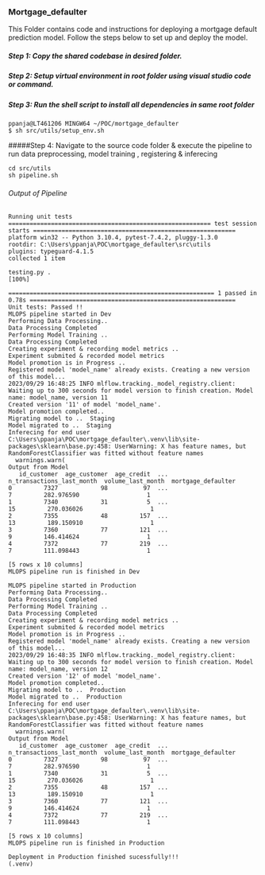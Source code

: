 ### Mortgage_defaulter

This Folder contains code and instructions for deploying a mortgage default prediction model. Follow the steps below to set up and deploy the model.

##### Step 1:   Copy the shared codebase in desired folder. 

##### Step 2:   Setup virtual environment in root folder using visual studio code or command. 

##### Step 3: Run the shell script to install all dependencies in same root folder
```shell
ppanja@LT461206 MINGW64 ~/POC/mortgage_defaulter
$ sh src/utils/setup_env.sh
```
#####Step 4: Navigate to the source code folder & execute the pipeline to run data preprocessing, model training , registering & inferecing 


```shell
cd src/utils
sh pipeline.sh 
```
###### Output of Pipeline

    Running unit tests
    ========================================================= test session starts =========================================================
    platform win32 -- Python 3.10.4, pytest-7.4.2, pluggy-1.3.0
    rootdir: C:\Users\ppanja\POC\mortgage_defaulter\src\utils
    plugins: typeguard-4.1.5
    collected 1 item
    
    testing.py .                                                                                                                     [100%]
    
    ========================================================== 1 passed in 0.78s ========================================================== 
    Unit tests: Passed !!
    MLOPS pipeline started in Dev
    Performing Data Processing.. 
    Data Processing Completed 
    Performing Model Training ..
    Data Processing Completed 
    Creating experiment & recording model metrics .. 
    Experiment submited & recorded model metrics 
    Model promotion is in Progress .. 
    Registered model 'model_name' already exists. Creating a new version of this model...
    2023/09/29 16:48:25 INFO mlflow.tracking._model_registry.client: Waiting up to 300 seconds for model version to finish creation. Model name: model_name, version 11
    Created version '11' of model 'model_name'.
    Model promotion completed..
    Migrating model to ..  Staging
    Model migrated to ..  Staging
    Inferecing for end user 
    C:\Users\ppanja\POC\mortgage_defaulter\.venv\lib\site-packages\sklearn\base.py:458: UserWarning: X has feature names, but RandomForestClassifier was fitted without feature names
      warnings.warn(
    Output from Model
       id_customer  age_customer  age_credit  ...  n_transactions_last_month  volume_last_month  mortgage_defaulter
    0         7327            98          97  ...                          7         282.976590                   1
    1         7340            31           5  ...                         15         270.036026                   1
    2         7355            48         157  ...                         13         189.150910                   1
    3         7360            77         121  ...                          9         146.414624                   1
    4         7372            77         219  ...                          7         111.098443                   1
    
    [5 rows x 10 columns]
    MLOPS pipeline run is finished in Dev
    
    MLOPS pipeline started in Production
    Performing Data Processing.. 
    Data Processing Completed 
    Performing Model Training .. 
    Data Processing Completed 
    Creating experiment & recording model metrics .. 
    Experiment submited & recorded model metrics 
    Model promotion is in Progress .. 
    Registered model 'model_name' already exists. Creating a new version of this model...
    2023/09/29 16:48:35 INFO mlflow.tracking._model_registry.client: Waiting up to 300 seconds for model version to finish creation. Model name: model_name, version 12
    Created version '12' of model 'model_name'.
    Model promotion completed..
    Migrating model to ..  Production
    Model migrated to ..  Production
    Inferecing for end user
    C:\Users\ppanja\POC\mortgage_defaulter\.venv\lib\site-packages\sklearn\base.py:458: UserWarning: X has feature names, but RandomForestClassifier was fitted without feature names
      warnings.warn(
    Output from Model
       id_customer  age_customer  age_credit  ...  n_transactions_last_month  volume_last_month  mortgage_defaulter
    0         7327            98          97  ...                          7         282.976590                   1
    1         7340            31           5  ...                         15         270.036026                   1
    2         7355            48         157  ...                         13         189.150910                   1
    3         7360            77         121  ...                          9         146.414624                   1
    4         7372            77         219  ...                          7         111.098443                   1
    
    [5 rows x 10 columns]
    MLOPS pipeline run is finished in Production
    
    Deployment in Production finished sucessfully!!!
    (.venv)
